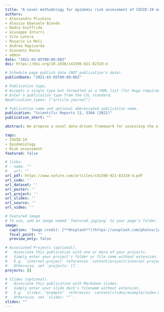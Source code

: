 ```yaml
---
title: "A novel methodology for epidemic risk assessment of COVID-19 outbreak"
authors:
- Alessandro Pluchino
- Alessio Emanuele Biondo
- Nadia Giuffrida
- Giuseppe Inturri
- Vito Latora
- Rosario Le Moli
- Andrea Rapisarda
- Giovanni Russo
- admin
date: "2021-03-05T00:00:00Z"
doi: https://doi.org/10.1038/s41598-021-82310-4

# Schedule page publish date (NOT publication's date).
publishDate: "2021-03-05T00:00:00Z"

# Publication type.
# Accepts a single type but formatted as a YAML list (for Hugo requirements).
# Enter a publication type from the CSL standard.
#publication_types: ["article-journal"]

# Publication name and optional abbreviated publication name.
publication: "Scientific Reports 11, 5304 (2021)"
publication_short: ""

abstract: We propose a novel data-driven framework for assessing the a-priori epidemic risk of a geographical area and for identifying high-risk areas within a country. Our risk index is evaluated as a function of three different components: the hazard of the disease, the exposure of the area and the vulnerability of its inhabitants. As an application, we discuss the case of COVID-19 outbreak in Italy. We characterize each of the twenty Italian regions by using available historical data on air pollution, human mobility, winter temperature, housing concentration, health care density, population size and age. We find that the epidemic risk is higher in some of the Northern regions with respect to Central and Southern Italy. The corresponding risk index shows correlations with the available official data on the number of infected individuals, patients in intensive care and deceased patients, and can help explaining why regions such as Lombardia, Emilia-Romagna, Piemonte and Veneto have suffered much more than the rest of the country. Although the COVID-19 outbreak started in both North (Lombardia) and Central Italy (Lazio) almost at the same time, when the first cases were officially certified at the beginning of 2020, the disease has spread faster and with heavier consequences in regions with higher epidemic risk. Our framework can be extended and tested on other epidemic data, such as those on seasonal flu, and applied to other countries. We also present a policy model connected with our methodology, which might help policy-makers to take informed decisions.

tags:
- COVID-19
- Epidemiology
- Risk assessment
featured: false

# links:
# - name: ""
#   url: ""
url_pdf: https://www.nature.com/articles/s41598-021-82310-4.pdf
url_code: ''
url_dataset: ''
url_poster: ''
url_project: ''
url_slides: ''
url_source: ''
url_video: ''

# Featured image
# To use, add an image named `featured.jpg/png` to your page's folder. 
image:
  caption: 'Image credit: [**Unsplash**](https://unsplash.com/photos/jdD8gXaTZsc)'
  focal_point: ""
  preview_only: false

# Associated Projects (optional).
#   Associate this publication with one or more of your projects.
#   Simply enter your project's folder or file name without extension.
#   E.g. `internal-project` references `content/project/internal-project/index.md`.
#   Otherwise, set `projects: []`.
projects: []

# Slides (optional).
#   Associate this publication with Markdown slides.
#   Simply enter your slide deck's filename without extension.
#   E.g. `slides: "example"` references `content/slides/example/index.md`.
#   Otherwise, set `slides: ""`.
slides: ""
---
```

